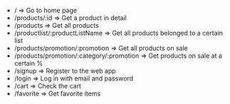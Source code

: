 
* / => Go to home page
* /products/:id => Get a product in detail
* /products => Get all products
* /productlist/:productListName => Get all products belonged to a certain list
* /products/promotion/:promotion => Get all products on sale
* /products/promotion/:category/:promotion => Get products on sale at a certain %
* /signup => Register to the web app
* /login => Log in with email and password
* /cart => Check the cart
* /favorite => Get favorite items 
